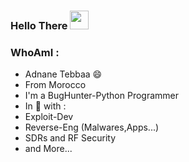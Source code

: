 ### Hello There <img src="https://raw.githubusercontent.com/MartinHeinz/MartinHeinz/master/wave.gif" width="30px">
### WhoAmI : 
- Adnane Tebbaa 😄
- From Morocco 
- I'm a BugHunter-Python Programmer
- In 💖 with : 
- Exploit-Dev
- Reverse-Eng (Malwares,Apps...)
- SDRs and RF Security 
- and More...



